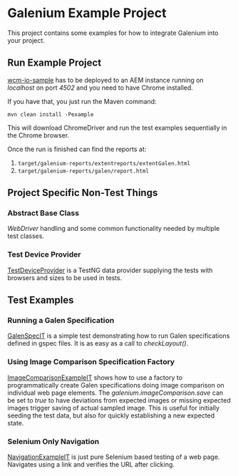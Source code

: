Galenium Example Project
========================

This project contains some examples for how to integrate Galenium into your project.

Run Example Project
-------------------

[wcm-io-sample](http://wcm.io/samples/) has to be deployed to an AEM instance running on *localhost* on port *4502* and you need to have Chrome installed.

If you have that, you just run the Maven command:

`mvn clean install -Pexample`

This will download ChromeDriver and run the test examples sequentially in the Chrome browser.

Once the run is finished can find the reports at:
1. `target/galenium-reports/extentreports/extentGalen.html`
2. `target/galenium-reports/galen/report.html`

Project Specific Non-Test Things
--------------------------------

### Abstract Base Class

*WebDriver* handling and some common functionality needed by multiple test classes.

### Test Device Provider

[TestDeviceProvider](src/main/java/io/wcm/qa/galenium/example/TestDeviceProvider.java) is a TestNG data provider supplying the tests with browsers and sizes to be used in tests. 


Test Examples
-------------

### Running a Galen Specification

[GalenSpecIT](src/test/java/io/wcm/qa/galenium/example/GalenSpecIT.java) is a simple test demonstrating how to run Galen specifications defined in gspec files. It is as easy as a call to *checkLayout()*.

### Using Image Comparison Specification Factory

[ImageComparisonExampleIT](src/test/java/io/wcm/qa/galenium/example/ImageComparisonExampleIT.java) shows how to use a factory to programmatically create Galen specifications doing image comparison on individual web page elements. The *galenium.imageComparison.save* can be set to *true* to have deviations from expected images or missing expected images trigger saving of actual sampled image. This is useful for initially seeding the test data, but also for quickly establishing a new expected state.  

### Selenium Only Navigation

[NavigationExampleIT](src/test/java/io/wcm/qa/galenium/example/NavigationExampleIT.java) is just pure Selenium based testing of a web page. Navigates using a link and verifies the URL after clicking.
